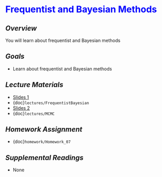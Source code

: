 # <span style="color: blue;"><b>Frequentist and Bayesian Methods</b></span>

## *Overview*
You will learn about frequentist and Bayesian methods

## *Goals*
* Learn about frequentist and Bayesian methods

## *Lecture Materials*
* [Slides 1](https://docs.google.com/presentation/d/1WZoT_MrSyDjF3qvCWINDM6k3CafRiLcJS21E5L5u4Do/edit?usp=sharing)
* {doc}`lectures/FrequentistBayesian`
* [Slides 2](https://docs.google.com/presentation/d/14D7nFXgrqab6ccqL7L8IOp6JeDXM1L1TnBbFwtG0LNA/edit?usp=sharing)
* {doc}`lectures/MCMC`

## *Homework Assignment*
* {doc}`homework/Homework_07`

## *Supplemental Readings*
* None

